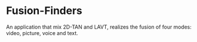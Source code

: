 # Fusion-Finders
An application that mix 2D-TAN and LAVT, realizes the fusion of four modes: video, picture, voice and text.
